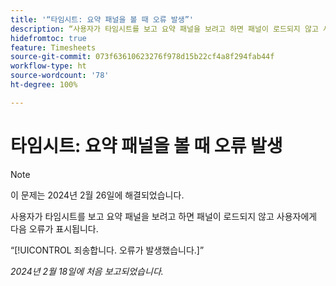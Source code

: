 ```yaml
---
title: '“타임시트: 요약 패널을 볼 때 오류 발생”'
description: “사용자가 타임시트를 보고 요약 패널을 보려고 하면 패널이 로드되지 않고 사용자에게 오류가 표시됩니다.”
hidefromtoc: true
feature: Timesheets
source-git-commit: 073f63610623276f978d15b22cf4a8f294fab44f
workflow-type: ht
source-wordcount: '78'
ht-degree: 100%

---
```



# 타임시트: 요약 패널을 볼 때 오류 발생

>[!NOTE]
>
>이 문제는 2024년 2월 26일에 해결되었습니다.

사용자가 타임시트를 보고 요약 패널을 보려고 하면 패널이 로드되지 않고 사용자에게 다음 오류가 표시됩니다.

“[!UICONTROL 죄송합니다. 오류가 발생했습니다.]”

_2024년 2월 18일에 처음 보고되었습니다._
